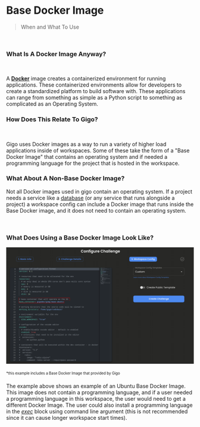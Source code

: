 # Base Docker Image
>When and What To Use

</br>

### **What Is A Docker Image Anyway?**
</br>

A [**Docker**](https://docs.docker.com/get-started/overview/) image
creates a containerized environment for running applications. These
containerized environments allow for developers to create a standardized
platform to build software with. These applications can range from
something as simple as a Python script to something as complicated as an
Operating System.



### **How Does This Relate To Gigo?**
</br>

Gigo uses Docker images as a way to run a variety of higher load
applications inside of workspaces. Some of these take the form of a
"Base Docker Image" that contains an operating system and if needed a programming language for the project that is hosted in the workspace.

### **What About A Non-Base Docker Image?**

Not all Docker images used in gigo contain an operating system.  If a project  needs a service like a [database](https://hub.docker.com/r/pingcap/tidb) (or any service that runs alongside a project) a workspace config can include a Docker image that runs inside the Base Docker image, and it does not need to contain an operating system.


</br>

### **What Does Using a Base Docker Image Look Like?**
![workspace_config_base_image.png.svg](https://raw.githubusercontent.com/Gage-Technologies/gigo-documentation/master/workspace/base_docker_image/workspace_config_base_image.png.svg)

<sub><sup>*this example includes a Base Docker Image that provided by Gigo


The example above shows an example of an Ubuntu Base Docker Image. This image does not contain a programming language, and if a user needed a programming language in this workspace, the user would need to get a different Docker Image. The user could also install a programming language in the [*exec*]() block using command line argument (this is not recommended since it can cause longer workspace start times).



